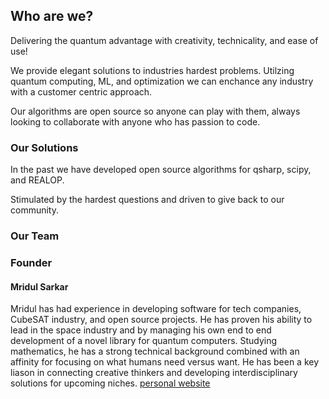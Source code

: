 ## Who are we? 
Delivering the quantum advantage with creativity, technicality, and ease of use!    

We provide elegant solutions to industries hardest problems. Utilzing quantum computing, ML, and optimization we can enchance any industry with a customer centric approach. 

Our algorithms are open source so anyone can play with them, always looking to collaborate with anyone who has passion to code.

### Our Solutions   

In the past we have developed open source algorithms for qsharp, scipy, and REALOP.

Stimulated by the hardest questions and driven to give back to our community.

### Our Team    

### Founder   
#### Mridul Sarkar    
Mridul has had experience in developing software for tech companies, CubeSAT industry, and open source projects. He has proven his ability to lead in the space industry and by managing his own end to end development of a novel library for quantum computers. Studying mathematics, he has a strong technical background combined with an affinity for focusing on what humans need versus want. He has been a key liason in connecting creative thinkers and developing interdisciplinary solutions for upcoming niches.     [personal website](https://mertall.github.io/mertall//)
